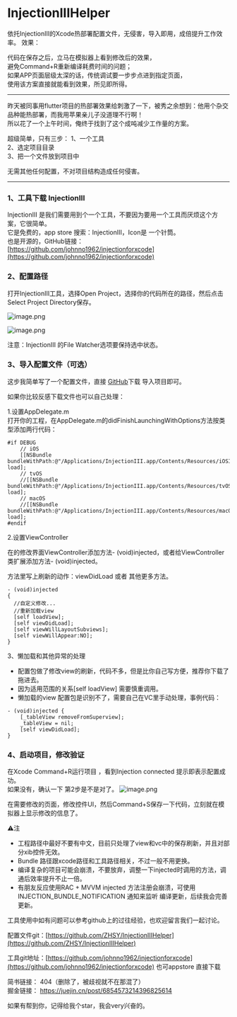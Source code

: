 # InjectionIIIHelper
依托InjectionIII的Xcode热部署配置文件，无侵害，导入即用，成倍提升工作效率。
效果：

代码在保存之后，立马在模拟器上看到修改后的效果，  
避免Command+R重新编译耗费时间的问题；  
如果APP页面层级太深的话，传统调试要一步步点进到指定页面，  
使用该方案直接就能看到效果，所见即所得。

----
昨天被同事用flutter项目的热部署效果给刺激了一下，被秀之余想到：他用个杂交品种能热部署，而我用苹果亲儿子没道理不行啊！  
所以花了一个上午时间，俺终于找到了这个成吨减少工作量的方案。

超级简单，只有三步：
1、一个工具  
2、选定项目目录  
3、把一个文件放到项目中  

无需其他任何配置，不对项目结构造成任何侵害。

----
### 1、工具下载 InjectionIII
InjectionIII 是我们需要用到个一个工具，不要因为要用一个工具而厌烦这个方案，它很简单。  
它是免费的，app store 搜索：InjectionIII，Icon是 一个针筒。  
也是开源的，GitHub链接： [https://github.com/johnno1962/injectionforxcode](https://github.com/johnno1962/injectionforxcode)

### 2、配置路径
 打开InjectionIII工具，选择Open Project，选择你的代码所在的路径，然后点击Select Project Directory保存。

![image.png](https://p3-juejin.byteimg.com/tos-cn-i-k3u1fbpfcp/aa8bea8b0a1e47709a5fc78152fb8b3e~tplv-k3u1fbpfcp-zoom-1.image)

![image.png](https://p3-juejin.byteimg.com/tos-cn-i-k3u1fbpfcp/bde0a07972104bb3970eab9259d77eb2~tplv-k3u1fbpfcp-zoom-1.image)

注意：InjectionIII 的File Watcher选项要保持选中状态。

### 3、导入配置文件（可选）
这步我简单写了一个配置文件，直接 [GitHub](https://github.com/ZHSY/InjectionIIIHelper)下载 导入项目即可。  

如果你比较反感下载文件也可以自己处理：  

1.设置AppDelegate.m  
        打开你的工程，在AppDelegate.m的didFinishLaunchingWithOptions方法按类型添加两行代码：
```
#if DEBUG
    // iOS
    [[NSBundle bundleWithPath:@"/Applications/InjectionIII.app/Contents/Resources/iOSInjection.bundle"] load];
    // tvOS
    //[[NSBundle bundleWithPath:@"/Applications/InjectionIII.app/Contents/Resources/tvOSInjection.bundle"] load];
    // macOS
    //[[NSBundle bundleWithPath:@"/Applications/InjectionIII.app/Contents/Resources/macOSInjection.bundle"] load];
#endif
```
2.设置ViewController  
        
在的修改界面ViewController添加方法- (void)injected，或者给ViewController类扩展添加方法- (void)injected。

方法里写上刷新的动作：viewDidLoad 或者 其他更多方法。
```
- (void)injected
{    
  //自定义修改...
  //重新加载view    
  [self loadView];
  [self viewDidLoad];
  [self viewWillLayoutSubviews];
  [self viewWillAppear:NO];
}
```

3、懒加载和其他异常的处理

- 配置包做了修改view的刷新，代码不多，但是比你自己写方便，推荐你下载了拖进去。
- 因为适用范围的关系[self loadView] 需要慎重调用。
- 懒加载的view 配置包是识别不了，需要自己在VC里手动处理，事例代码：
```
- (void)injected {
    [_tableView removeFromSuperview];
    _tableView = nil;
    [self viewDidLoad];
}
```


### 4、启动项目，修改验证
在Xcode Command+R运行项目 ，看到Injection connected 提示即表示配置成功。  
如果没有，确认一下 第2步是不是对了。
![image.png](https://p3-juejin.byteimg.com/tos-cn-i-k3u1fbpfcp/f3024b9582cc42f094fd589e8fee50f4~tplv-k3u1fbpfcp-zoom-1.image)

在需要修改的页面，修改控件UI，然后Command+S保存一下代码，立刻就在模拟器上显示修改的信息了。

⚠️注 
- 工程路径中最好不要有中文，目前只处理了view和vc中的保存刷新，并且对部分xib控件无效。
- Bundle 路径跟xcode路径和工具路径相关，不过一般不用更换。
- 编译复杂的项目可能会崩溃，不要放弃，调整一下injected时调用的方法，调通后效率提升不止一倍。
- 有朋友反应使用RAC + MVVM injected 方法注册会崩溃，可使用 INJECTION_BUNDLE_NOTIFICATION 通知来监听 编译更新，后续我会完善更新。

工具使用中如有问题可以参考github上的过往经验，也欢迎留言我们一起讨论。

配置文件git：[https://github.com/ZHSY/InjectionIIIHelper](https://github.com/ZHSY/InjectionIIIHelper)

工具git地址：[https://github.com/johnno1962/injectionforxcode](https://github.com/johnno1962/injectionforxcode)  也可appstore 直接下载


简书链接： 404（删除了，被歧视就不在那混了）  
掘金链接： https://juejin.cn/post/6854573214396825614

如果有帮到你，记得给我个star，我会very兴奋的。

